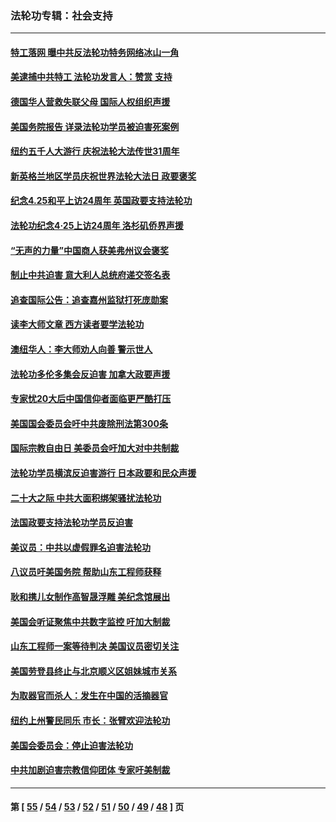 ### 法轮功专辑：社会支持
---
#### [特工落网 曝中共反法轮功特务网络冰山一角](../../pages/nf4386/n14006412.md?06170430) 
#### [美逮捕中共特工 法轮功发言人：赞赏 支持](../../pages/nf4386/n14005107.md?06170430) 
#### [德国华人营救失联父母 国际人权组织声援](../../pages/nf4386/n14002019.md?06170430) 
#### [美国务院报告 详录法轮功学员被迫害死案例](../../pages/nf4386/n13997752.md?06170430) 
#### [纽约五千人大游行 庆祝法轮大法传世31周年](../../pages/nf4386/n13995110.md?06170430) 
#### [新英格兰地区学员庆祝世界法轮大法日 政要褒奖](../../pages/nf4386/n13990800.md?06170430) 
#### [纪念4.25和平上访24周年 英国政要支持法轮功](../../pages/nf4386/n13984057.md?06170430) 
#### [法轮功纪念4·25上访24周年 洛杉矶侨界声援](../../pages/nf4386/n13978796.md?06170430) 
#### [“无声的力量”中国商人获美弗州议会褒奖](../../pages/nf4386/n13941208.md?06170430) 
#### [制止中共迫害 意大利人总统府递交签名表](../../pages/nf4386/n13933726.md?06170430) 
#### [追查国际公告：追查嘉州监狱打死庞勋案](../../pages/nf4386/n13933461.md?06170430) 
#### [读李大师文章 西方读者要学法轮功](../../pages/nf4386/n13925142.md?06170430) 
#### [澳纽华人：李大师劝人向善 警示世人](../../pages/nf4386/n13924146.md?06170430) 
#### [法轮功多伦多集会反迫害 加拿大政要声援](../../pages/nf4386/n13881303.md?06170430) 
#### [专家忧20大后中国信仰者面临更严酷打压](../../pages/nf4386/n13874993.md?06170430) 
#### [美国国会委员会吁中共废除刑法第300条](../../pages/nf4386/n13868121.md?06170430) 
#### [国际宗教自由日 美委员会吁加大对中共制裁](../../pages/nf4386/n13855021.md?06170430) 
#### [法轮功学员横滨反迫害游行 日本政要和民众声援](../../pages/nf4386/n13847132.md?06170430) 
#### [二十大之际 中共大面积绑架骚扰法轮功](../../pages/nf4386/n13846381.md?06170430) 
#### [法国政要支持法轮功学员反迫害](../../pages/nf4386/n13841970.md?06170430) 
#### [美议员：中共以虚假罪名迫害法轮功](../../pages/nf4386/n13841083.md?06170430) 
#### [八议员吁美国务院 帮助山东工程师获释](../../pages/nf4386/n13836379.md?06170430) 
#### [耿和携儿女制作高智晟浮雕 美纪念馆展出](../../pages/nf4386/n13829624.md?06170430) 
#### [美国会听证聚焦中共数字监控 吁加大制裁](../../pages/nf4386/n13825083.md?06170430) 
#### [山东工程师一案等待判决 美国议员密切关注](../../pages/nf4386/n13815065.md?06170430) 
#### [美国劳登县终止与北京顺义区姐妹城市关系](../../pages/nf4386/n13811030.md?06170430) 
#### [为取器官而杀人：发生在中国的活摘器官](../../pages/nf4386/n13794731.md?06170430) 
#### [纽约上州警民同乐 市长：张臂欢迎法轮功](../../pages/nf4386/n13794375.md?06170430) 
#### [美国会委员会：停止迫害法轮功](../../pages/nf4386/n13788164.md?06170430) 
#### [中共加剧迫害宗教信仰团体 专家吁美制裁](../../pages/nf4386/n13780252.md?06170430) 

---
#### 第 [ [55](./55.md?06170430) / [54](./54.md?06170430) / [53](./53.md?06170430) / [52](./52.md?06170430) / [51](./51.md?06170430) / [50](./50.md?06170430) / [49](./49.md?06170430) / [48](./48.md?06170430) ] 页

